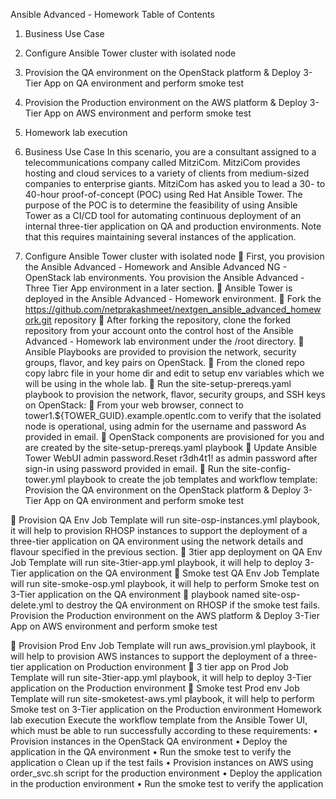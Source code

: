 Ansible Advanced - Homework 
Table of Contents
1.	Business Use Case
2.	Configure Ansible Tower cluster with isolated node 
3.	Provision the QA environment on the OpenStack platform & Deploy 3-Tier App on QA environment and perform smoke test
4.	Provision the Production environment on the AWS platform & Deploy 3-Tier App on AWS environment and perform smoke test
5.	Homework lab execution

1. Business Use Case
In this scenario, you are a consultant assigned to a telecommunications company called MitziCom. MitziCom provides hosting and cloud services to a variety of clients from medium-sized companies to enterprise giants.
MitziCom has asked you to lead a 30- to 40-hour proof-of-concept (POC) using Red Hat Ansible Tower. The purpose of the POC is to determine the feasibility of using Ansible Tower as a CI/CD tool for automating continuous deployment of an internal three-tier application on QA and production environments. Note that this requires maintaining several instances of the application.
2. Configure Ansible Tower cluster with isolated node 
	First, you provision the Ansible Advanced - Homework and Ansible Advanced NG - OpenStack lab environments. You provision the Ansible Advanced - Three Tier App environment in a later section.
	Ansible Tower is deployed in the Ansible Advanced - Homework environment.
	Fork the https://github.com/netprakashmeet/nextgen_ansible_advanced_homework.git repository 
	After forking the repository, clone the forked repository from your account onto the control host of the Ansible Advanced - Homework lab environment under the /root directory.
	Ansible Playbooks are provided to provision the network, security groups, flavor, and key pairs on OpenStack.
	From the cloned repo copy labrc file in your home dir and edit to setup env variables which we will be using in the whole lab.
	Run the site-setup-prereqs.yaml playbook to provision the network, flavor, security groups, and SSH keys on OpenStack:
	From your web browser, connect to tower1.${TOWER_GUID}.example.opentlc.com to verify that the isolated node is operational, using admin for the username and password As provided in email.
	OpenStack components are provisioned for you and are created by the site-setup-prereqs.yaml playbook
	Update Ansible Tower WebUI admin password.Reset r3dh4t1! as admin password after sign-in using password provided in email.
	Run the site-config-tower.yml playbook to create the job templates and workflow template:
Provision the QA environment on the OpenStack platform & Deploy 3-Tier App on QA environment and perform smoke test 

	Provision QA Env Job Template will run site-osp-instances.yml playbook, it will help to provision RHOSP instances to support the deployment of a three-tier application on QA environment using the network details and flavour specified in the previous section.
	3tier app deployment on QA Env Job Template will run site-3tier-app.yml playbook, it will help to deploy 3-Tier application on the QA environment
	Smoke test QA Env Job Template will run site-smoke-osp.yml playbook, it will help to perform Smoke test on 3-Tier application on the QA environment
	playbook named site-osp-delete.yml to destroy the QA environment on RHOSP if the smoke test fails.
Provision the Production environment on the AWS platform & Deploy 3-Tier App on AWS environment and perform smoke test

	Provision Prod Env Job Template will run aws_provision.yml playbook, it will help to provision AWS instances to support the deployment of a three-tier application on Production environment 
	3 tier app on Prod Job Template will run site-3tier-app.yml playbook, it will help to deploy 3-Tier application on the Production environment
	Smoke test Prod env Job Template will run  site-smoketest-aws.yml playbook, it will help to perform Smoke test on 3-Tier application on the Production environment
Homework lab execution
Execute the workflow template from the Ansible Tower UI, which must be able to run successfully according to these requirements:
•	Provision instances in the OpenStack QA environment
•	Deploy the application in the QA environment
•	Run the smoke test to verify the application
o	Clean up if the test fails
•	Provision instances on AWS using order_svc.sh script for the production environment
•	Deploy the application in the production environment
•	Run the smoke test to verify the application


